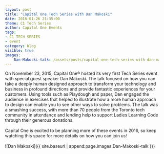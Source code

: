 ```yaml
---
layout: post
title: "Capital One Tech Series with Dan Makoski"
date: 2016-01-26 21:35:00
theme: C1 Tech Series
author: Capital One Events
tags:
- C1 TECH SERIES
- event
category: blog
visible: true
images:
    Dan-Makoski-talk: /assets/posts/capital-one-tech-series-with-dan-makoski/Dan-Makoski-talk.jpg
---
```

On November 23, 2015, Capital One® hosted its very first Tech Series event with special guest speaker Dan Makoski. The talk focused on how you can take a deeply human designed approach to transform your technology and business in profound directions and provide fantastic experiences for your customers. Using tools such as Playdough and paper, Dan engaged the audience in exercises that helped to illustrate how a more human approach to design can enable you to see other ways to solve problems. The talk was a smashing success, with more than 70 people from the Toronto tech community in attendance and lending help to support Ladies Learning Code through their generous donations.
<br/><br/>
Capital One is excited to be planning more of these events in 2016, so keep watching this space for more details on how you can join us!
<br/><br/>
![Dan Makoski]({{ site.baseurl | append:page.images.Dan-Makoski-talk }})
